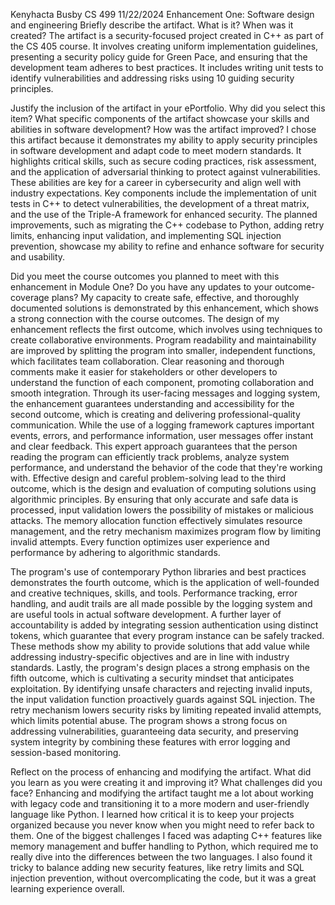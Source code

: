 Kenyhacta Busby
CS 499
11/22/2024
Enhancement One: Software design and engineering
Briefly describe the artifact. What is it? When was it created?
The artifact is a security-focused project created in C++ as part of the CS 405 course. It involves creating uniform implementation guidelines, presenting a security policy guide for Green Pace, and ensuring that the development team adheres to best practices. It includes writing unit tests to identify vulnerabilities and addressing risks using 10 guiding security principles.

Justify the inclusion of the artifact in your ePortfolio. Why did you select this item? What specific components of the artifact showcase your skills and abilities in software development? How was the artifact improved?
I chose this artifact because it demonstrates my ability to apply security principles in software development and adapt code to meet modern standards. It highlights critical skills, such as secure coding practices, risk assessment, and the application of adversarial thinking to protect against vulnerabilities. These abilities are key for a career in cybersecurity and align well with industry expectations. Key components include the implementation of unit tests in C++ to detect vulnerabilities, the development of a threat matrix, and the use of the Triple-A framework for enhanced security. The planned improvements, such as migrating the C++ codebase to Python, adding retry limits, enhancing input validation, and implementing SQL injection prevention, showcase my ability to refine and enhance software for security and usability.

Did you meet the course outcomes you planned to meet with this enhancement in Module One? Do you have any updates to your outcome-coverage plans?
My capacity to create safe, effective, and thoroughly documented solutions is demonstrated by this enhancement, which shows a strong connection with the course outcomes. The design of my enhancement reflects the first outcome, which involves using techniques to create collaborative environments. Program readability and maintainability are improved by splitting the program into smaller, independent functions, which facilitates team collaboration. Clear reasoning and thorough comments make it easier for stakeholders or other developers to understand the function of each component, promoting collaboration and smooth integration. Through its user-facing messages and logging system, the enhancement guarantees understanding and accessibility for the second outcome, which is creating and delivering professional-quality communication. While the use of a logging framework captures important events, errors, and performance information, user messages offer instant and clear feedback. This expert approach guarantees that the person reading the program can efficiently track problems, analyze system performance, and understand the behavior of the code that they're working with. Effective design and careful problem-solving lead to the third outcome, which is the design and evaluation of computing solutions using algorithmic principles. By ensuring that only accurate and safe data is processed, input validation lowers the possibility of mistakes or malicious attacks. The memory allocation function effectively simulates resource management, and the retry mechanism maximizes program flow by limiting invalid attempts. Every function optimizes user experience and performance by adhering to algorithmic standards.

The program's use of contemporary Python libraries and best practices demonstrates the fourth outcome, which is the application of well-founded and creative techniques, skills, and tools. Performance tracking, error handling, and audit trails are all made possible by the logging system and are useful tools in actual software development. A further layer of accountability is added by integrating session authentication using distinct tokens, which guarantee that every program instance can be safely tracked. These methods show my ability to provide solutions that add value while addressing industry-specific objectives and are in line with industry standards. Lastly, the program's design places a strong emphasis on the fifth outcome, which is cultivating a security mindset that anticipates exploitation. By identifying unsafe characters and rejecting invalid inputs, the input validation function proactively guards against SQL injection. The retry mechanism lowers security risks by limiting repeated invalid attempts, which limits potential abuse. The program shows a strong focus on addressing vulnerabilities, guaranteeing data security, and preserving system integrity by combining these features with error logging and session-based monitoring.

Reflect on the process of enhancing and modifying the artifact. What did you learn as you were creating it and improving it? What challenges did you face?
Enhancing and modifying the artifact taught me a lot about working with legacy code and transitioning it to a more modern and user-friendly language like Python. I learned how critical it is to keep your projects organized because you never know when you might need to refer back to them. One of the biggest challenges I faced was adapting C++ features like memory management and buffer handling to Python, which required me to really dive into the differences between the two languages. I also found it tricky to balance adding new security features, like retry limits and SQL injection prevention, without overcomplicating the code, but it was a great learning experience overall.
